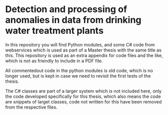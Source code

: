 # Detection and processing of anomalies in data from drinking water treatment plants

In this repository you will find Python modules, and some C# code from webservices which is used as part of a Master thesis with the same title as this. This repository is used as an extra appendix for code files and the like, which is not as friendly to include in a PDF file.

All commentedout code in the python modules is old code, which is no longer used, but is kept in case we need to revisit the first tests of the thesis.

The C# classes are part of a larger system which is not included here, only the code developed specifically for this thesis, which also means the code are snippets of larget classes, code not written for this have been removed from the respective files. 


